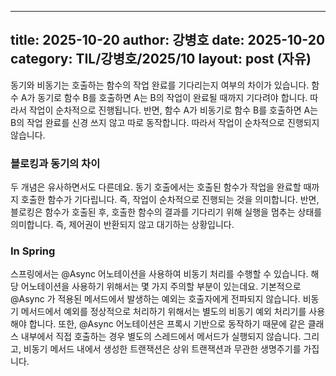  ---
 title: 2025-10-20
 author: 강병호
 date: 2025-10-20
 category: TIL/강병호/2025/10
 layout: post (자유)
 ---


동기와 비동기는 호출하는 함수의 작업 완료를 기다리는지 여부의 차이가 있습니다. 함수 A가 동기로 함수 B를 호출하면 A는 B의 작업이 완료될 때까지 기다려야 합니다. 따라서 작업이 순차적으로 진행됩니다. 반면, 함수 A가 비동기로 함수 B를 호출하면 A는 B의 작업 완료를 신경 쓰지 않고 따로 동작합니다. 따라서 작업이 순차적으로 진행되지 않습니다.

### 블로킹과 동기의 차이
두 개념은 유사하면서도 다른데요. 동기 호출에서는 호출된 함수가 작업을 완료할 때까지 호출한 함수가 기다립니다. 즉, 작업이 순차적으로 진행되는 것을 의미합니다. 반면, 블로킹은 함수가 호출된 후, 호출한 함수의 결과를 기다리기 위해 실행을 멈추는 상태를 의미합니다. 즉, 제어권이 반환되지 않고 대기하는 상황입니다.

### In Spring
스프링에서는 @Async 어노테이션을 사용하여 비동기 처리를 수행할 수 있습니다. 해당 어노테이션을 사용하기 위해서는 몇 가지 주의할 부분이 있는데요. 기본적으로 @Async 가 적용된 메서드에서 발생하는 예외는 호출자에게 전파되지 않습니다. 비동기 메서드에서 예외를 정상적으로 처리하기 위해서는 별도의 비동기 예외 처리기를 사용해야 합니다. 또한, @Async 어노테이션은 프록시 기반으로 동작하기 때문에 같은 클래스 내부에서 직접 호출하는 경우 별도의 스레드에서 메서드가 실행되지 않습니다. 그리고, 비동기 메서드 내에서 생성한 트랜잭션은 상위 트랜잭션과 무관한 생명주기를 가집니다.
